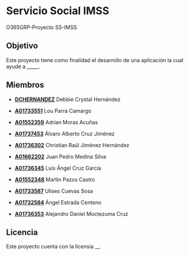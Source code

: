 # Servicio Social IMSS
O365GRP-Proyecto SS-IMSS

## Objetivo

Este proyecto tiene como finalidad el desarrollo de una aplicación la cual ayude a _____.

## Miembros

- [**DCHERNANDEZ**](mailto:dchernandez@tec.mx) Debbie Crystal Hernández
- [**A01733551**](mailto:A01733551@tec.mx) Lou Parra Camargo

- [**A01552359**](mailto:A01552359@tec.mx) Adrían Moras Acuñas
- [**A01737453**](mailto:a01737453@tec.mx) Álvaro Alberto Cruz Jiménez
- [**A01736302**](mailto:A01736302@tec.mx) Christian Raúl Jiménez Hernández
- [**A01662202**](mailto:A01662202@tec.mx) Juan Pedro Medina Silva
- [**A01736345**](mailto:A01736345@tec.mx) Luis Ángel Cruz García
- [**A01552348**](mailto:A01552348@tec.mx) Martín Pazos Castro
- [**A01733587**](mailto:A01733587@tec.mx) Ulises Cuevas Sosa
- [**A01732584**](mailto:A01732584@tec.mx) Ángel Estrada Centeno
- [**A01736353**](mailto:a01736353@tec.mx) Alejandro Daniel Moctezuma Cruz

## Licencia

Este proyecto cuenta con la licensia __.
